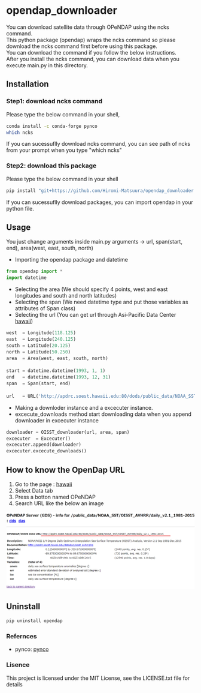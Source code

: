 # opendap_downloader

You can download satellite data through OPeNDAP using the ncks command.  
This python package (opendap) wraps the ncks command so please download the ncks command first before using this package.  
You can download the command if you follow the below instructions.  
After you install the ncks command, you can download data when you execute main.py in this directory.

## Installation

### Step1: download ncks command

Please type the below command in your shell,

```bash
conda install -c conda-forge pynco
which ncks
```

If you can sucessuflly download ncks command, you can see path of ncks from your prompt when you type "which ncks"

### Step2: download this package  

Please type the below command in your shell

```bash
pip install "git+https://github.com/Hiromi-Matsuura/opendap_downloader.git"
```

If you can sucessuflly download packages, you can import opendap in your python file.

## Usage

You just change arguments inside main.py
arguments -> url, span(start, end), area(west, east, south, north)

- Importing the opendap package and datetime

```python
from opendap import *
import datetime
```

- Selecting the area (We should specify 4 points, west and east longitudes and south and north latitudes)
- Selecting the span (We need datetime type and put those variables as attributes of Span class)
- Selecting the url  (You can get url through Asi-Pacific Data Center [hawaii](http://apdrc.soest.hawaii.edu/index.php))

```python
west  = Longitude(118.125)
east  = Longitude(240.125)
south = Latitude(20.125)
north = Latitude(50.250)
area  = Area(west, east, south, north)

start = datetime.datetime(1993, 1, 1)
end   = datetime.datetime(1993, 12, 31)
span  = Span(start, end)

url   = URL('http://apdrc.soest.hawaii.edu:80/dods/public_data/NOAA_SST/OISST_AVHRR/daily_v2.1_1981-2015')

```

- Making a downloder instance and a excecuter instance.
- excecute_downloads method start downloading data when you append downloader in excecuter instance

```python
downloader = OISST_downloader(url, area, span)
excecuter  = Excecuter()
excecuter.append(downloader)
excecuter.excecute_downloads()
```

## How to know the OpenDap URL

1. Go to the page  : [hawaii](http://apdrc.soest.hawaii.edu/index.php)
2. Select Data tab
3. Press a botton named OPeNDAP
4. Search URL like the below an image

![URL](./image/opendap_url_hawaii.png)

## Uninstall

```bash
pip uninstall opendap
```

### Refernces

- pynco: [pynco](https://github.com/nco/pynco)

### Lisence

This project is licensed under the MIT License, see the LICENSE.txt file for details
